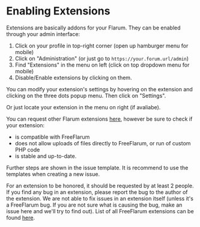 # Enabling Extensions

Extensions are basically addons for your Flarum. 
They can be enabled through your admin interface:

1. Click on your profile in top-right corner (open up hamburger menu for mobile)
2. Click on "Administration" (or just go to `https://your.forum.url/admin`)
3. Find "Extensions" in the menu on left (click on top dropdown menu for mobile)
4. Disable/Enable extensions by clicking on them.

You can modify your extension's settings by hovering on the extension and clicking on the three dots popup menu. Then click on "Settings".

Or just locate your extension in the menu on right (if avaliabe).

You can request other Flarum extensions [here](https://www.github.com/gwillem/freeflarum.com/issues/new), however be sure to check if your extension:

- is compatible with FreeFlarum
- does not allow uploads of files directly to FreeFlarum, or run of custom PHP code
- is stable and up-to-date.

Further steps are shown in the issue template. It is recommend to use the templates when creating a new issue.

For an extension to be honored, it should be requested by at least 2 people. 
If you find any bug in an extension, please report the bug to the author of the extension. We are not able to fix issues in an extension itself (unless it's a FreeFlarum bug. If you are not sure what is causing the bug, make an issue here and we'll try to find out).
List of all FreeFlarum extensions can be found [here](https://www.freeflarum.com/extensions).
